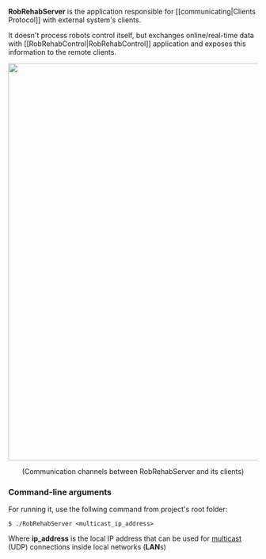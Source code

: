 **RobRehabServer** is the application responsible for [[communicating|Clients Protocol]] with external system's clients. 

It doesn't process robots control itself, but exchanges online/real-time data with [[RobRehabControl|RobRehabControl]] application and exposes this information to the remote clients.

<p align="center">
  <img src="https://raw.githubusercontent.com/Bitiquinho/RobRehabSystem/master/img/client_communication.png" width="800"/>
</p>
<p align="center">
  (Communication channels between RobRehabServer and its clients)
</p>

### Command-line arguments

For running it, use the follwing command from project's root folder:

    $ ./RobRehabServer <multicast_ip_address>
    
Where **ip_address** is the local IP address that can be used for [multicast](https://en.wikipedia.org/wiki/Multicast) (UDP) connections inside local networks (**LAN**s)